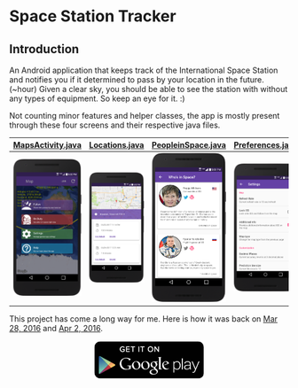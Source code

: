Space Station Tracker
===================

## Introduction
An Android application that keeps track of the International Space Station and notifies you if it determined to pass by your location in the future. (~hour) Given a clear sky, you should be able to see the station with without any types of equipment. So keep an eye for it. :)

Not counting minor features and helper classes, the app is mostly present through these four screens and their respective java files.

| [MapsActivity.java](https://github.com/Kiarasht/Space-Station-Tracker/blob/master/app/src/main/java/com/restart/spacestationtracker/MapsActivity.java) | [Locations.java](https://github.com/Kiarasht/Space-Station-Tracker/blob/master/app/src/main/java/com/restart/spacestationtracker/Locations.java) | [PeopleinSpace.java](https://github.com/Kiarasht/Space-Station-Tracker/blob/master/app/src/main/java/com/restart/spacestationtracker/PeopleinSpace.java) | [Preferences.java](https://github.com/Kiarasht/Space-Station-Tracker/blob/master/app/src/main/java/com/restart/spacestationtracker/Preferences.java) |
| :------------- | :------------- | :------------- | :------------- |
| <img src="2.png" width="200"/> | <img src="3.png" width="200"/> | <img src="4.png" width="200"/> | <img src="5.png" width="200"/> |

This project has come a long way for me. Here is how it was back on [Mar 28, 2016](https://github.com/Kiarasht/Space-Station-Tracker/tree/d7b6d48a4ebcdae9383a428d30a880a652ff3480) and [Apr 2, 2016](https://github.com/Kiarasht/Space-Station-Tracker/tree/05b99d5d8c8298230356caa6153452f77452059d).

<p align="center">
<a href="https://play.google.com/store/apps/details?id=com.restart.spacestationtracker"><img src="https://raw.githubusercontent.com/evgenyneu/aes-crypto-android/master/Graphics/github/google_play_badge.png" height="70" width="200"></a>
</p>


